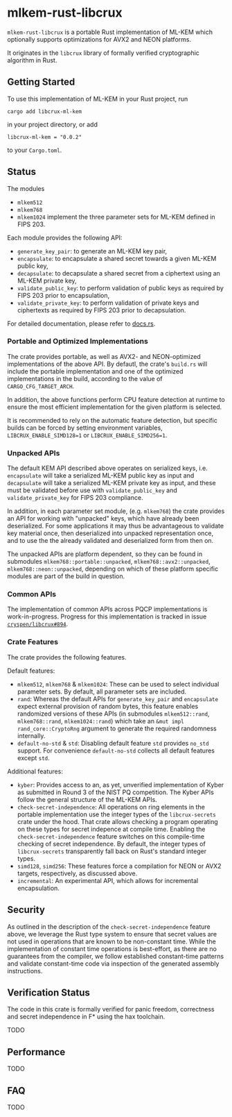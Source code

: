 [//]: # (SPDX-License-Identifier: CC-BY-4.0)
[//]: # (TODO Customize project readme)

# mlkem-rust-libcrux
`mlkem-rust-libcrux` is a portable Rust implementation of ML-KEM which
optionally supports optimizations for AVX2 and NEON platforms.

It originates in the `libcrux` library of formally verified
cryptographic algorithm in Rust.

## Getting Started
To use this implementation of ML-KEM in your Rust project, run

```
cargo add libcrux-ml-kem
```
in your project directory, or add

```
libcrux-ml-kem = "0.0.2"
```
to your `Cargo.toml`.


## Status
The modules
- `mlkem512`
- `mlkem768`
- `mlkem1024`
implement the three parameter sets for ML-KEM defined in FIPS 203. 

Each module provides the following API:
- `generate_key_pair`: to generate an ML-KEM key pair,
- `encapsulate`: to encapsulate a shared secret towards a given ML-KEM public key,
- `decapsulate`: to decapsulate a shared secret from a ciphertext using an ML-KEM private key,
- `validate_public_key`: to perform validation of public keys as required by FIPS 203 prior to encapsulation,
- `validate_private_key`: to perform validation of private keys and ciphertexts as required by FIPS 203 prior to decapsulation.

For detailed documentation, please refer to
[docs.rs](https://docs.rs/libcrux-ml-kem/latest/libcrux_ml_kem/).

### Portable and Optimized Implementations
The crate provides portable, as well as AVX2- and NEON-optimized
implementations of the above API. By defautl, the crate's `build.rs`
will include the portable implementation and one of the optimized
implementations in the build, according to the value of
`CARGO_CFG_TARGET_ARCH`.

In addition, the above functions perform CPU feature detection at
runtime to ensure the most efficient implementation for the given
platform is selected.

It is recommended to rely on the automatic feature detection, but specific
builds can be forced by setting environment variables,
`LIBCRUX_ENABLE_SIMD128=1` or `LIBCRUX_ENABLE_SIMD256=1`.

### Unpacked APIs
The default KEM API described above operates on serialized keys,
i.e. `encapsulate` will take a serialized ML-KEM public key as input
and `decapsulate` will take a serialized ML-KEM private key as input,
and these must be validated before use with `validate_public_key`
and `validate_private_key` for FIPS 203 compliance.

In addition, in each parameter set module, (e.g. `mlkem768`) the crate
provides an API for working with "unpacked" keys, which have already
been deserialized. For some applications it may thus be advantageous
to validate key material once, then deserialized into unpacked
representation once, and to use the the already validated and
deserialized form from then on.

The unpacked APIs are platform dependent, so they can be found in
submodules `mlkem768::portable::unpacked`, `mlkem768::avx2::unpacked`,
`mlkem768::neon::unpacked`, depending on which of these platform
specific modules are part of the build in question.

### Common APIs
The implementation of common APIs across PQCP implementations is
work-in-progress. Progress for this implementation is tracked in issue
[`cryspen/libcrux#894`](https://github.com/cryspen/libcrux/issues/894).

### Crate Features
The crate provides the following features.

Default features:
- `mlkem512`, `mlkem768` & `mlkem1024`: These can be used to select
  individual parameter sets. By default, all parameter sets are
  included.
- `rand`: Whereas the default APIs for `generate_key_pair` and
  `encapsulate` expect external provision of random bytes, this
  feature enables randomized versions of these APIs (in submodules
  `mlkem512::rand`, `mlkem768::rand`, `mlkem1024::rand`) which take an
  `&mut impl rand_core::CryptoRng` argument to generate the required
  randomness internally.
- `default-no-std` & `std`: Disabling default feature `std` provides
  `no_std` support. For convenience `default-no-std` collects all default
  features except `std`.
  
Additional features:
- `kyber`: Provides access to an, as yet, unverified implementation of
  Kyber as submitted in Round 3 of the NIST PQ competition. The Kyber
  APIs follow the general structure of the ML-KEM APIs.
- `check-secret-independence`: All operations on ring elements in the
  portable implementation use the integer types of the
  `libcrux-secrets` crate under the hood. That crate allows checking a
  program operating on these types for secret indepence at compile
  time. Enabling the `check-secret-independence` feature switches on
  this compile-time checking of secret independence. By default, the
  integer types of `libcrux-secrets` transparently fall back on Rust's
  standard integer types.
- `simd128`, `simd256`: These features force a compilation for NEON or
  AVX2 targets, respectively, as discussed above.
- `incremental`: An experimental API, which allows for incremental
  encapsulation.

## Security
As outlined in the description of the `check-secret-independence`
feature above, we leverage the Rust type system to ensure that secret
values are not used in operations that are known to be
non-constant time. While the implementation of constant time
operations is best-effort, as there are no guarantees from the
compiler, we follow established constant-time patterns and validate
constant-time code via inspection of the generated assembly
instructions.

## Verification Status
The code in this crate is formally verified for panic freedom,
correctness and secret independence in F* using the hax toolchain.

TODO

## Performance
TODO

## FAQ
TODO
